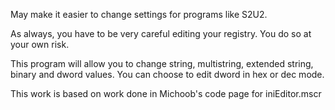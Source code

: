 May make it easier to change settings for programs like S2U2.

As always, you have to be very careful editing your registry. You do so at your own risk.

This program will allow you to change string, multistring, extended string, binary and dword values. You can choose to edit dword in hex or dec mode.

This work is based on work done in Michoob's code page for iniEditor.mscr